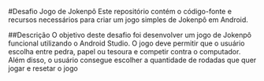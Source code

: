 
#Desafio Jogo de Jokenpô
Este repositório contém o código-fonte e recursos necessários para criar um jogo simples de Jokenpô em Android.

##Descrição
O objetivo deste desafio foi desenvolver um jogo de Jokenpô funcional utilizando o Android Studio. O jogo deve permitir que o usuário escolha entre pedra, papel ou tesoura e competir contra o computador.
Além disso, o usuário consegue escolher a quantidade de rodadas que quer jogar e resetar o jogo









